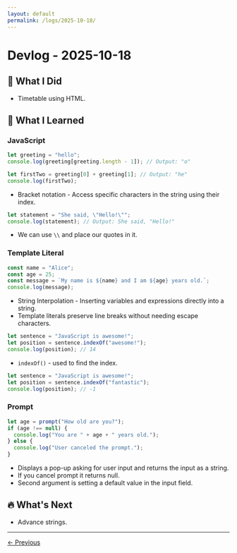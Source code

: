 ```yaml
---
layout: default
permalink: /logs/2025-10-18/
---
```


# Devlog - 2025-10-18

## 🚀 What I Did

- Timetable using HTML.

## 🧠 What I Learned

### JavaScript

```JavaScript
let greeting = "hello";
console.log(greeting[greeting.length - 1]); // Output: "o"

let firstTwo = greeting[0] + greeting[1]; // Output: "he"
console.log(firstTwo);
```

- Bracket notation - Access specific characters in the string using their index.

```JavaScript
let statement = "She said, \"Hello!\"";
console.log(statement); // Output: She said, "Hello!"
```

- We can use `\\` and place our quotes in it.

### Template Literal

```JavaScript
const name = "Alice";
const age = 25;
const message = `My name is ${name} and I am ${age} years old.`;
console.log(message);
```

- String Interpolation - Inserting variables and expressions directly into a string.
- Template literals preserve line breaks without needing escape characters.

```JavaScript
let sentence = "JavaScript is awesome!";
let position = sentence.indexOf("awesome!");
console.log(position); // 14
```

- `indexOf()` - used to find the index.

```JavaScript
let sentence = "JavaScript is awesome!";
let position = sentence.indexOf("fantastic");
console.log(position); // -1
```

### Prompt

```JavaScript
let age = prompt("How old are you?");
if (age !== null) {
  console.log("You are " + age + " years old.");
} else {
  console.log("User canceled the prompt.");
}
```

- Displays a pop-up asking for user input and returns the input as a string.
- If you cancel prompt it returns null.
- Second argument is setting a default value in the input field.

## 🔥 What's Next

- Advance strings.

---

[← Previous]({{site.baseurl}}/logs/2025-10-12/)
